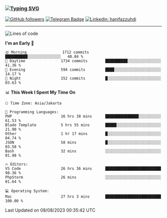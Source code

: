 ### [![Typing SVG](https://readme-typing-svg.herokuapp.com?font=lato&size=22&lines=Hi+There+👋)](https://git.io/typing-svg) 

[![GitHub followers](https://img.shields.io/github/followers/hanifazzuhdi?label=Follow&style=social)](https://github.com/hanifazzuhdi/?tab=follow) 
[![Telegram Badge](https://img.shields.io/badge/-hanif0198-blue?style=social&logo=telegram&link=https://www.t.me/hanif0198/)](https://www.t.me/hanif0198/) 
[![Linkedin: hanifazzuhdi](https://img.shields.io/badge/-hanifazzuhdi-blue?style=flat-square&logo=Linkedin&logoColor=white&link=https://www.linkedin.com/in/hanif-az-zuhdi-69688019b/)](https://www.linkedin.com/in/hanif-az-zuhdi-69688019b/) 

<hr/>

<!--START_SECTION:waka-->
![Lines of code](https://img.shields.io/badge/From%20Hello%20World%20I%27ve%20Written-27.2%20million%20lines%20of%20code-blue)

**I'm an Early 🐤** 

```text
🌞 Morning                1712 commits        ██████████░░░░░░░░░░░░░░░   40.84 % 
🌆 Daytime                1734 commits        ██████████░░░░░░░░░░░░░░░   41.36 % 
🌃 Evening                594 commits         ████░░░░░░░░░░░░░░░░░░░░░   14.17 % 
🌙 Night                  152 commits         █░░░░░░░░░░░░░░░░░░░░░░░░   03.63 % 
```


📊 **This Week I Spent My Time On** 

```text
🕑︎ Time Zone: Asia/Jakarta

💬 Programming Languages: 
PHP                      16 hrs 38 mins      ███████████████░░░░░░░░░░   61.53 % 
Blade Template           5 hrs 55 mins       █████░░░░░░░░░░░░░░░░░░░░   21.90 % 
Other                    1 hr 17 mins        █░░░░░░░░░░░░░░░░░░░░░░░░   04.74 % 
JSON                     58 mins             █░░░░░░░░░░░░░░░░░░░░░░░░   03.58 % 
Bash                     32 mins             ░░░░░░░░░░░░░░░░░░░░░░░░░   01.98 % 

🔥 Editors: 
VS Code                  26 hrs 36 mins      █████████████████████████   98.36 % 
PhpStorm                 26 mins             ░░░░░░░░░░░░░░░░░░░░░░░░░   01.64 % 

💻 Operating System: 
Mac                      27 hrs 3 mins       █████████████████████████   100.00 % 
```


 Last Updated on 08/08/2023 00:35:42 UTC
<!--END_SECTION:waka-->
